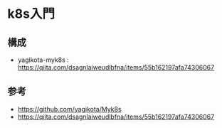 # k8s入門

## 構成
- yagikota-myk8s : https://qiita.com/dsagnlaiweudlbfna/items/55b162197afa74306067

## 参考
- https://github.com/yagikota/Myk8s
- https://qiita.com/dsagnlaiweudlbfna/items/55b162197afa74306067